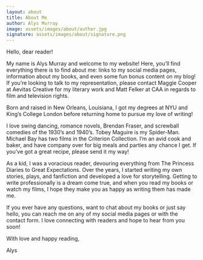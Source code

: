```yaml
---
layout: about
title: About Me
author: Alys Murray
image: assets/images/about/author.jpg
signature: assets/images/about/signature.png
---
```


Hello, dear reader!

My name is Alys Murray and welcome to my website! Here, you’ll find everything there is to find about me: links to my social media pages, information about my books, and even some fun bonus content on my blog! If you’re looking to talk to my representation, please contact Maggie Cooper at Aevitas Creative for my literary work and Matt Felker at CAA in regards to film and television rights.

Born and raised in New Orleans, Louisiana, I got my degrees at NYU and King’s College London before returning home to pursue my love of writing!

I love swing dancing, romance novels, Brendan Fraser, and screwball comedies of the 1930’s and 1940’s. Tobey Maguire is my Spider-Man. Michael Bay has two films in the Criterion Collection. I’m an avid cook and baker, and have company over for big meals and parties any chance I get. If you’ve got a great recipe, please send it my way!

As a kid, I was a voracious reader, devouring everything from The Princess Diaries to Great Expectations. Over the years, I started writing my own stories, plays, and fanfiction and developed a love for storytelling. Getting to write professionally is a dream come true, and when you read my books or watch my films, I hope they make you as happy as writing them has made me.

If you ever have any questions, want to chat about my books or just say hello, you can reach me on any of my social media pages or with the contact form. I love connecting with readers and hope to hear from you soon!

With love and happy reading,

Alys
